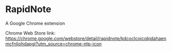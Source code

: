 # RapidNote
A Google Chrome extension 

Chrome Web Store link:
https://chrome.google.com/webstore/detail/rapidnote/kdcoclcoicobjdahaenmcfnliohdapgi?utm_source=chrome-ntp-icon
